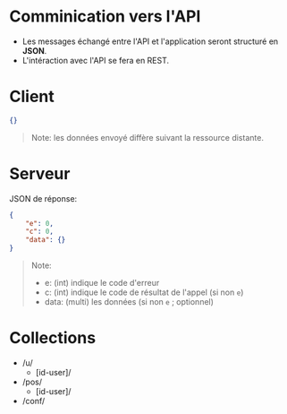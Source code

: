 # Comminication vers l'API
* Les messages échangé entre l'API et l'application seront structuré en **JSON**.
* L'intéraction avec l'API se fera en REST.

# Client
```json
{}
```
> Note: les données envoyé diffère suivant la ressource distante.

# Serveur
JSON de réponse:
```json
{
	"e": 0,
	"c": 0,
	"data": {}
}
```
> Note:
> * e: (int) indique le code d'erreur
> * c: (int) indique le code de résultat de l'appel (si non `e`)
> * data: (multi) les données (si non `e` ; optionnel)

# Collections
* /u/
	* [id-user]/
* /pos/
	* [id-user]/
* /conf/
